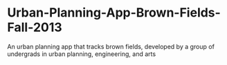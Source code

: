 Urban-Planning-App-Brown-Fields-Fall-2013
=========================================

An urban planning app that tracks brown fields, developed by a group of undergrads in urban planning, engineering, and arts
